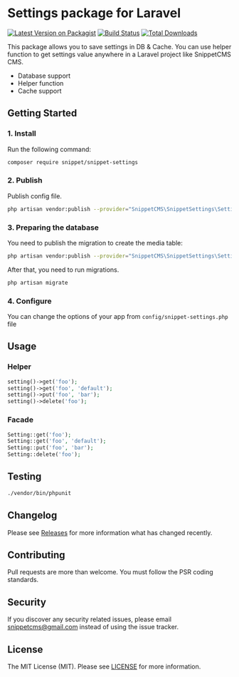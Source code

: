 # Settings package for Laravel

[![Latest Version on Packagist](https://img.shields.io/packagist/v/SnippetCMS/snippet-settings.svg?style=flat-square)](https://packagist.org/packages/SnippetCMS/snippet-settings)
[![Build Status](https://github.com/SnippetCMS/snippet-settings/actions/workflows/run-tests.yml/badge.svg)](https://github.com/SnippetCMS/snippet-settings/actions)
[![Total Downloads](https://img.shields.io/packagist/dt/SnippetCMS/snippet-settings.svg?style=flat-square)](https://packagist.org/packages/SnippetCMS/snippet-settings)

This package allows you to save settings in DB & Cache. You can use helper function to get settings value anywhere in a Laravel project like SnippetCMS CMS.

* Database support
* Helper function
* Cache support

## Getting Started

### 1. Install

Run the following command:

```bash
composer require snippet/snippet-settings
```

### 2. Publish

Publish config file.

```bash
php artisan vendor:publish --provider="SnippetCMS\SnippetSettings\SettingsServiceProvider" --tag=settings-config
```

### 3. Preparing the database

You need to publish the migration to create the media table:

```bash
php artisan vendor:publish --provider="SnippetCMS\SnippetSettings\SettingsServiceProvider" --tag=settings-migration
```

After that, you need to run migrations.

```bash
php artisan migrate
```

### 4. Configure

You can change the options of your app from `config/snippet-settings.php` file

## Usage

### Helper

```php
setting()->get('foo');
setting()->get('foo', 'default');
setting()->put('foo', 'bar');
setting()->delete('foo');
```

### Facade

```php
Setting::get('foo');
Setting::get('foo', 'default');
Setting::put('foo', 'bar');
Setting::delete('foo');
```

## Testing

```bash
./vendor/bin/phpunit
```

## Changelog

Please see [Releases](../../releases) for more information what has changed recently.

## Contributing

Pull requests are more than welcome. You must follow the PSR coding standards.

## Security

If you discover any security related issues, please email snippetcms@gmail.com instead of using the issue tracker.

## License

The MIT License (MIT). Please see [LICENSE](LICENSE.md) for more information.
